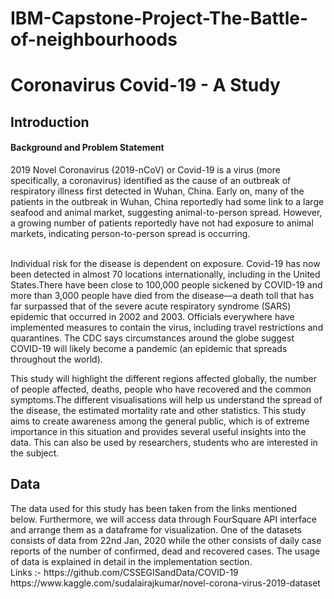 # IBM-Capstone-Project-The-Battle-of-neighbourhoods
<h1>Coronavirus Covid-19 - A Study</h1>

<h2>Introduction</h2>

<h4>Background and Problem Statement</h4>
  2019 Novel Coronavirus (2019-nCoV) or Covid-19 is a virus (more specifically, a coronavirus) identified as the cause of an outbreak of respiratory illness first detected in Wuhan, China. Early on, many of the patients in the outbreak in Wuhan, China reportedly had some link to a large seafood and animal market, suggesting animal-to-person spread. However, a growing number of patients reportedly have not had exposure to animal markets, indicating person-to-person spread is occurring. 

<br>Individual risk for the disease is dependent on exposure. Covid-19 has now been detected in almost 70 locations internationally, including in the United States.There have been close to 100,000 people sickened by COVID-19 and more than 3,000 people have died from the disease—a death toll that has far surpassed that of the severe acute respiratory syndrome (SARS) epidemic that occurred in 2002 and 2003. Officials everywhere have implemented measures to contain the virus, including travel restrictions and quarantines. The CDC says circumstances around the globe suggest COVID-19 will likely become a pandemic (an epidemic that spreads throughout the world).

This study will highlight the different regions affected globally, the number of people affected, deaths, people who have recovered and the common symptoms.The different visualisations will help us understand the spread of the disease, the estimated mortality rate and other statistics. This study aims to create awareness among the general public, which is of extreme importance in this situation and provides several useful insights into the data. This can also be used by researchers, students who are interested in the subject. 

<h2>Data</h2>
The data used for this study has been taken from the links mentioned below. Furthermore, we will access data through FourSquare API interface and arrange them as a dataframe for visualization. One of the datasets consists of data from 22nd Jan, 2020 while the other consists of daily case reports of the number of confirmed, dead and recovered cases. The usage of data is explained in detail in the implementation section.   
<br>Links :-
https://github.com/CSSEGISandData/COVID-19
<br>
https://www.kaggle.com/sudalairajkumar/novel-corona-virus-2019-dataset


